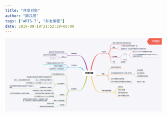 ```yaml
---
title: "共享对象"
author: "颇忒脱"
tags: ["ARTS-T", "并发编程"]
date: 2019-09-18T21:52:29+08:00
---
```


<!--more-->

<img src="sharing-objects.png" style="zoom:50%" />

